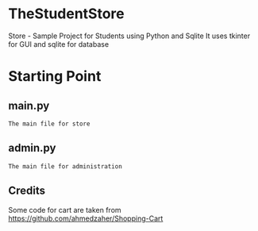 # TheStudentStore
Store - Sample Project for Students using Python and Sqlite
It uses tkinter for GUI and sqlite for database

# Starting Point
## main.py 
    The main file for store

## admin.py 
    The main file for administration
        

## Credits
Some code for cart are taken from https://github.com/ahmedzaher/Shopping-Cart